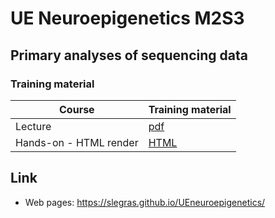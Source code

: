# UE Neuroepigenetics M2S3  
## Primary analyses of sequencing data
### Training material

| Course | Training material |
|----------------------------------|----------|
| Lecture | [pdf](neuroepigenetics_2022.pdf) |
| Hands-on - HTML render | [HTML](https://slegras.github.io/UEneuroepigenetics/neuroepigenetics_2022.html) |

## Link
- Web pages: <https://slegras.github.io/UEneuroepigenetics/>

